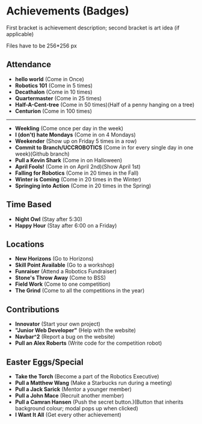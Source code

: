 # Achievements (Badges)
First bracket is achievement description; second bracket is art idea (if applicable)

Files have to be 256*256 px
## Attendance
* **hello world** (Come in Once)
* **Robotics 101** (Come in 5 times)
* **Decathalon** (Come in 10 times)
* **Quartermaster** (Come in 25 times)
* **Half-A-Cent-tree** (Come in 50 times)(Half of a penny hanging on a tree)
* **Centurion** (Come in 100 times)
* **
* **Weekling** (Come once per day in the week)
* **I (don't) hate Mondays** (Come in on 4 Mondays)
* **Weekender** (Show up on Friday 5 times in a row)
* **Commit to Branch/UCCROBOTICS** (Come in for every single day in one week)(Github branch)
* **Pull a Kevin Shark** (Come in on Halloween)
* **April Fools!** (Come in on April 2nd)(Show April 1st)
* **Falling for Robotics** (Come in 20 times in the Fall)
* **Winter is Coming** (Come in 20 times in the Winter)
* **Springing into Action** (Come in 20 times in the Spring)

## Time Based
* **Night Owl** (Stay after 5:30)
* **Happy Hour** (Stay after 6:00 on a Friday)

## Locations
* **New Horizons** (Go to Horizons)
* **Skill Point Available** (Go to a workshop)
* **Funraiser** (Attend a Robotics Fundraiser)
* **Stone's Throw Away** (Come to BSS)
* **Field Work** (Come to one competition)
* **The Grind** (Come to all the competitions in the year)

## Contributions
* **Innovator** (Start your own project)
* **"Junior Web Developer"** (Help with the website)
* **Navbar^2** (Report a bug on the website)
* **Pull an Alex Roberts** (Write code for the competition robot)

## Easter Eggs/Special
* **Take the Torch** (Become a part of the Robotics Executive)
* **Pull a Matthew Wang** (Make a Starbucks run during a meeting)
* **Pull a Jack Sarick** (Mentor a younger member)
* **Pull a John Mace** (Recruit another member)
* **Pull a Camran Hansen** (Push the secret button.)(Button that inherits background colour; modal pops up when clicked)
* **I Want It All** (Get every other achievement)
